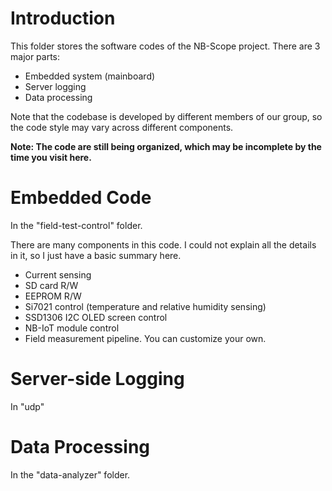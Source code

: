 # Introduction

This folder stores the software codes of the NB-Scope project. There are 3 major parts:

- Embedded system (mainboard)
- Server logging
- Data processing

Note that the codebase is developed by different members of our group, so the code style may vary across different components.

**Note: The code are still being organized, which may be incomplete by the time you visit here.**

# Embedded Code

In the "field-test-control" folder.

There are many components in this code. I could not explain all the details in it, so I just have a basic summary here.

- Current sensing
- SD card R/W
- EEPROM R/W
- Si7021 control (temperature and relative humidity sensing)
- SSD1306 I2C OLED screen control
- NB-IoT module control
- Field measurement pipeline. You can customize your own.

# Server-side Logging

In "udp"

# Data Processing

In the "data-analyzer" folder.



